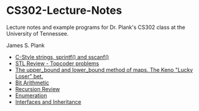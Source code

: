 # CS302-Lecture-Notes

Lecture notes and example programs for Dr. Plank's CS302 class at the University of Tennessee.

James S. Plank

- [C-Style strings, sprintf() and sscanf()](Sprintf/index.html)
- [STL Review - Topcoder problems](STL-Review/index.html)
- [The upper_bound and lower_bound method of maps.  The Keno "Lucky Loser" bet.](Upper_Bound/index.html)
- [Bit Arithmetic](Bits/index.html)
- [Recursion Review](Recursion-Review/index.html)
- [Enumeration](Enumeration/index.html)
- [Interfaces and Inheritance](Interfaces/index.html)

